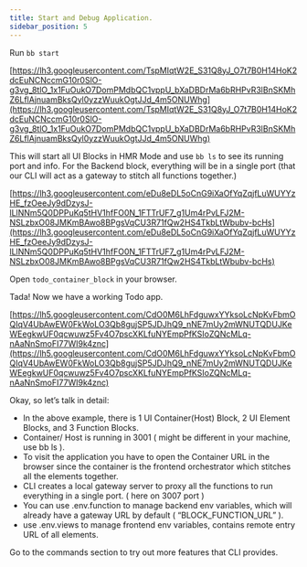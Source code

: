 ```yaml
---
title: Start and Debug Application.
sidebar_position: 5
---
```

Run ```bb start```

[https://lh3.googleusercontent.com/TspMIqtW2E_S31Q8yJ_O7t7B0H14HoK2dcEuNCNccmG10r0SlO-g3vg_8tlO_1x1FuOukO7DomPMdbQC1vppU_bXaDBDrMa6bRHPvR3lBnSKMhZ6LflAjnuamBksQyl0yzzWuukOgtJJd_4m5ONUWhg](https://lh3.googleusercontent.com/TspMIqtW2E_S31Q8yJ_O7t7B0H14HoK2dcEuNCNccmG10r0SlO-g3vg_8tlO_1x1FuOukO7DomPMdbQC1vppU_bXaDBDrMa6bRHPvR3lBnSKMhZ6LflAjnuamBksQyl0yzzWuukOgtJJd_4m5ONUWhg)

This will start all UI Blocks in HMR Mode and use ```bb ls``` to see its running port and info. For the Backend block, everything will be in a single port (that our CLI will act as a gateway to stitch all functions together.)

[https://lh3.googleusercontent.com/eDu8eDL5oCnG9iXaOfYqZqjfLuWUYYzHE_fzOeeJy9dDzysJ-lLlNNm5Q0DPPuKq5tHV1hfFO0N_1FTTrUF7_g1Um4rPvLFJ2M-NSLzbxO08JMKmBAwo8BPgsVqCU3R71fQw2HS4TkbLtWbubv-bcHs](https://lh3.googleusercontent.com/eDu8eDL5oCnG9iXaOfYqZqjfLuWUYYzHE_fzOeeJy9dDzysJ-lLlNNm5Q0DPPuKq5tHV1hfFO0N_1FTTrUF7_g1Um4rPvLFJ2M-NSLzbxO08JMKmBAwo8BPgsVqCU3R71fQw2HS4TkbLtWbubv-bcHs)

Open ```todo_container_block``` in your browser.

Tada! Now we have a working Todo app.

[https://lh5.googleusercontent.com/CdO0M6LhFdguwxYYksoLcNpKvFbmOQIqV4UbAwEW0FkWoLO3Qb8gujSP5JDJhQ9_nNE7mUy2mWNUTQDUJKeWEegkwUF0qcwuwz5Fv4O7pscXKLfuNYEmpPfKSIoZQNcMLq-nAaNnSmoFI77WI9k4znc](https://lh5.googleusercontent.com/CdO0M6LhFdguwxYYksoLcNpKvFbmOQIqV4UbAwEW0FkWoLO3Qb8gujSP5JDJhQ9_nNE7mUy2mWNUTQDUJKeWEegkwUF0qcwuwz5Fv4O7pscXKLfuNYEmpPfKSIoZQNcMLq-nAaNnSmoFI77WI9k4znc)

Okay, so let’s talk in detail:

- In the above example, there is 1 UI Container(Host) Block, 2 UI Element Blocks, and 3 Function Blocks.
- Container/ Host is running in 3001 ( might be different in your machine, use bb ls ).
- To visit the application you have to open the Container URL in the browser since the container is the frontend orchestrator which stitches all the elements together.
- CLI creates a local gateway server to proxy all the functions to run everything in a single port. ( here on 3007 port )
- You can use .env.function to manage backend env variables, which will already have a gateway URL by default ( “BLOCK_FUNCTION_URL” ).
- use .env.views to manage frontend env variables, contains remote entry URL of all elements.

Go to the commands section to try out more features that CLI provides.
